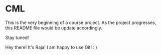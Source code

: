 # CML

This is the very beginning of a course project.
As the project progresses, this README file would be update accordingly.

Stay tuned!

Hey there! It's Raja! I am happy to use Git! : )